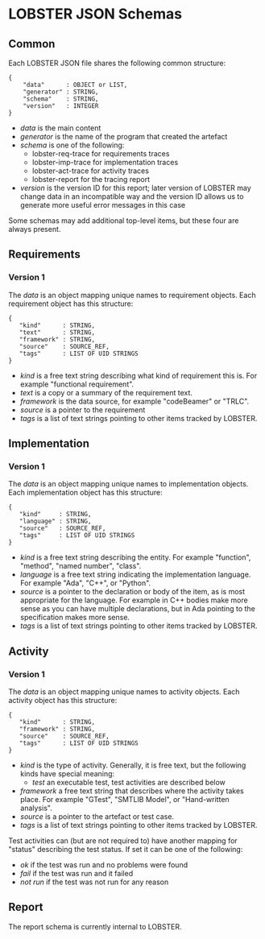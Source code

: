 # LOBSTER JSON Schemas

## Common

Each LOBSTER JSON file shares the following common structure:

```
{
    "data"      : OBJECT or LIST,
    "generator" : STRING,
    "schema"    : STRING,
    "version"   : INTEGER
}
```

* _data_ is the main content
* _generator_ is the name of the program that created the artefact
* _schema_ is one of the following:
  * lobster-req-trace for requirements traces
  * lobster-imp-trace for implementation traces
  * lobster-act-trace for activity traces
  * lobster-report for the tracing report
* _version_ is the version ID for this report; later version of LOBSTER
  may change data in an incompatible way and the version ID allows us
  to generate more useful error messages in this case

Some schemas may add additional top-level items, but these four are
always present.

## Requirements

### Version 1

The _data_ is an object mapping unique names to requirement
objects. Each requirement object has this structure:

```
{
   "kind"      : STRING,
   "text"      : STRING,
   "framework" : STRING,
   "source"    : SOURCE_REF,
   "tags"      : LIST OF UID STRINGS
}
```

* _kind_ is a free text string describing what kind of requirement
  this is. For example "functional requirement".
* _text_ is a copy or a summary of the requirement text.
* _framework_ is the data source, for example "codeBeamer" or "TRLC".
* _source_ is a pointer to the requirement
* _tags_ is a list of text strings pointing to other items tracked by
  LOBSTER.

## Implementation

### Version 1

The _data_ is an object mapping unique names to implementation
objects. Each implementation object has this structure:

```
{
   "kind"     : STRING,
   "language" : STRING,
   "source"   : SOURCE_REF,
   "tags"     : LIST OF UID STRINGS
}
```

* _kind_ is a free text string describing the entity. For example
  "function", "method", "named number", "class".
* _language_ is a free text string indicating the implementation
  language. For example "Ada", "C++", or "Python".
* _source_ is a pointer to the declaration or body of the item, as is
  most appropriate for the language. For example in C++ bodies make
  more sense as you can have multiple declarations, but in Ada
  pointing to the specification makes more sense.
* _tags_ is a list of text strings pointing to other items tracked by
  LOBSTER.

## Activity

### Version 1

The _data_ is an object mapping unique names to activity objects. Each
activity object has this structure:

```
{
   "kind"      : STRING,
   "framework" : STRING,
   "source"    : SOURCE_REF,
   "tags"      : LIST OF UID STRINGS
}
```

* _kind_ is the type of activity. Generally, it is free text, but the
  following kinds have special meaning:
  * _test_ an executable test, test activities are described below
* _framework_ a free text string that describes where the activity
  takes place. For example "GTest", "SMTLIB Model", or "Hand-written
  analysis".
* _source_ is a pointer to the artefact or test case.
* _tags_ is a list of text strings pointing to other items tracked by
  LOBSTER.

Test activities can (but are not required to) have another mapping for
"status" describing the test status. If set it can be one of the
following:

* _ok_ if the test was run and no problems were found
* _fail_ if the test was run and it failed
* _not run_ if the test was not run for any reason

## Report

The report schema is currently internal to LOBSTER.
